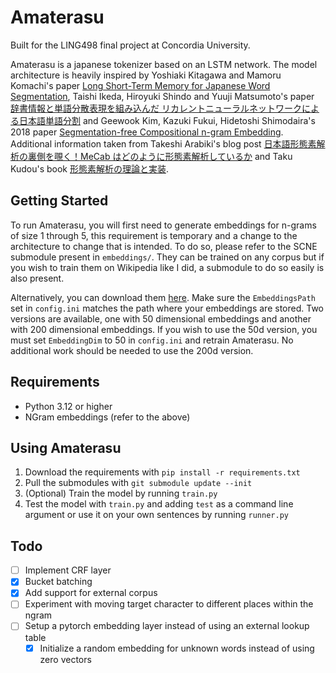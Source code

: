 # Amaterasu
Built for the LING498 final project at Concordia University.

Amaterasu is a japanese tokenizer based on an LSTM network. The model architecture is heavily inspired by Yoshiaki Kitagawa and Mamoru Komachi's paper [Long Short-Term Memory for Japanese Word Segmentation](https://aclanthology.org/Y18-1033.pdf), Taishi Ikeda, Hiroyuki Shindo and Yuuji Matsumoto's paper [辞書情報と単語分散表現を組み込んだ
リカレントニューラルネットワークによる日本語単語分割](https://www.anlp.jp/proceedings/annual_meeting/2017/pdf_dir/B6-2.pdf) and Geewook Kim, Kazuki Fukui, Hidetoshi Shimodaira's 2018 paper [Segmentation-free Compositional n-gram Embedding](https://aclanthology.org/N19-1324.pdf). Additional information taken from Takeshi Arabiki's blog post
[日本語形態素解析の裏側を覗く！MeCab はどのように形態素解析しているか](https://techlife.cookpad.com/entry/2016/05/11/170000) and Taku Kudou's book [形態素解析の理論と実装](https://www.amazon.co.jp/%E5%BD%A2%E6%85%8B%E7%B4%A0%E8%A7%A3%E6%9E%90%E3%81%AE%E7%90%86%E8%AB%96%E3%81%A8%E5%AE%9F%E8%A3%85-%E5%AE%9F%E8%B7%B5%E3%83%BB%E8%87%AA%E7%84%B6%E8%A8%80%E8%AA%9E%E5%87%A6%E7%90%86%E3%82%B7%E3%83%AA%E3%83%BC%E3%82%BA-%E5%B7%A5%E8%97%A4-%E6%8B%93/dp/4764905779).

## Getting Started
To run Amaterasu, you will first need to generate embeddings for n-grams of size
1 through 5, this requirement is temporary and a change to the architecture to change that
is intended. To do so, please refer to the SCNE submodule present in `embeddings/`.
They can be trained on any corpus but if you wish to train them on Wikipedia like I did,
a submodule to do so easily is also present.

Alternatively, you can download them [here](https://drive.google.com/drive/folders/1aS3ZlnIMul5FMMwqfl4_W1ALxQzluEeU?usp=sharing).
Make sure the `EmbeddingsPath` set in `config.ini` matches the path where your embeddings are stored.
Two versions are available, one with 50 dimensional embeddings and another with 200 dimensional embeddings.
If you wish to use the 50d version, you must set `EmbeddingDim` to 50 in `config.ini` and retrain Amaterasu. 
No additional work should be needed to use the 200d version.

## Requirements
- Python 3.12 or higher
- NGram embeddings (refer to the above)

## Using Amaterasu
1. Download the requirements with `pip install -r requirements.txt`
2. Pull the submodules with `git submodule update --init`
3. (Optional) Train the model by running `train.py`
4. Test the model with `train.py` and adding `test` as a command line argument or use it on your own sentences by running `runner.py`

## Todo
- [ ] Implement CRF layer
- [x] Bucket batching
- [x] Add support for external corpus
- [ ] Experiment with moving target character to different places within the ngram
- [ ] Setup a pytorch embedding layer instead of using an external lookup table 
  - [x] Initialize a random embedding for unknown words instead of using zero vectors
